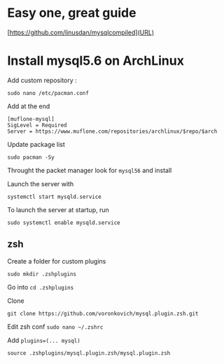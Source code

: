 # Easy one, great guide

[https://github.com/linusdan/mysqlcompiled](URL)

# Install mysql5.6 on ArchLinux

Add custom repository : 

`sudo nano /etc/pacman.conf`

Add at the end

```
[muflone-mysql]
SigLevel = Required
Server = https://www.muflone.com/repositories/archlinux/$repo/$arch
```

Update package list

`sudo pacman -Sy`

Throught the packet manager look for `mysql56` and install

Launch the server with

`systemctl start mysqld.service`

To launch the server at startup, run

`sudo systemctl enable mysqld.service`

## zsh

Create a folder for custom plugins

`sudo mkdir .zshplugins`

Go into `cd .zshplugins`

Clone

`git clone https://github.com/voronkovich/mysql.plugin.zsh.git`

Edit zsh conf `sudo nano ~/.zshrc`

Add `plugins=(... mysql)`

`source .zshplugins/mysql.plugin.zsh/mysql.plugin.zsh`

